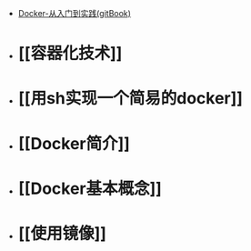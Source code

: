 - [Docker-从入门到实践(gitBook)](https://yeasy.gitbook.io/docker_practice/introduction/what)
- # [[容器化技术]]
- # [[用sh实现一个简易的docker]]
- # [[Docker简介]]
- # [[Docker基本概念]]
- # [[使用镜像]]